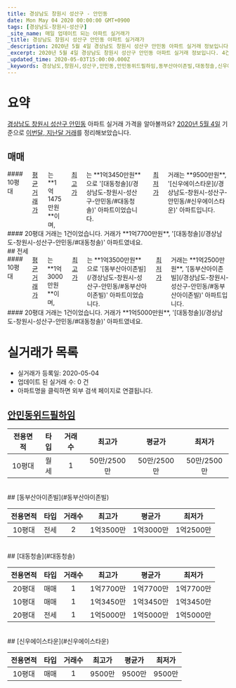 ```yaml
---
title: 경상남도 창원시 성산구 - 안민동
date: Mon May 04 2020 00:00:00 GMT+0900
tags: [경상남도-창원시-성산구]
_site_name: 매일 업데이트 되는 아파트 실거래가
_title: 경상남도 창원시 성산구 안민동 아파트 실거래가
_description: 2020년 5월 4일 경상남도 창원시 성산구 안민동 아파트 실거래 정보입니다. 4건 아파트 정보가 있습니다.
_excerpt: 2020년 5월 4일 경상남도 창원시 성산구 안민동 아파트 실거래 정보입니다. 4건 아파트 정보가 있습니다.
_updated_time: 2020-05-03T15:00:00.000Z
_keywords: 경상남도,창원시,성산구,안민동,안민동위드필하임,동부산아이존빌,대동청솔,신우에이스타운
---
```





# 요약
<ins>경상남도 창원시 성산구 안민동</ins> 아파트 실거래 가격을 알아볼까요? <ins>2020년 5월 4일</ins> 기준으로 <ins>이번달, 지난달 거래</ins>를 정리해보았습니다.

## 매매
<div class="container">
<div class="six columns" markdown="1">
#### 10평대
<ins>평균 거래가</ins>는 **1억1475만원**이며, <ins>최고가</ins>는 **1억3450만원**으로 '[대동청솔](/경상남도-창원시-성산구-안민동/#대동청솔)' 아파트이었습니다. <ins>최저가</ins> 거래는 **9500만원**, '[신우에이스타운](/경상남도-창원시-성산구-안민동/#신우에이스타운)' 아파트입니다.
</div>
<div class="six columns" markdown="1">
#### 20평대
거래는 1건이었습니다. 거래가 **1억7700만원**, '[대동청솔](/경상남도-창원시-성산구-안민동/#대동청솔)' 아파트였네요.
</div>
</div>
## 전세
<div class="container">
<div class="six columns" markdown="1">
#### 10평대
<ins>평균 거래가</ins>는 **1억3000만원**이며, <ins>최고가</ins>는 **1억3500만원**으로 '[동부산아이존빌](/경상남도-창원시-성산구-안민동/#동부산아이존빌)' 아파트이었습니다. <ins>최저가</ins> 거래는 **1억2500만원**, '[동부산아이존빌](/경상남도-창원시-성산구-안민동/#동부산아이존빌)' 아파트입니다.
</div>
<div class="six columns" markdown="1">
#### 20평대
거래는 1건이었습니다. 거래가 **1억5000만원**, '[대동청솔](/경상남도-창원시-성산구-안민동/#대동청솔)' 아파트였네요.
</div>
</div>



# 실거래가 목록
- 실거래가 등록일: 2020-05-04
- 업데이트 된 실거래 수: 0 건
- 아파트명을 클릭하면 외부 검색 페이지로 연결됩니다.

## [안민동위드필하임](#안민동위드필하임)

|전용면적|타입|거래수|최고가|평균가|최저가|
|:---:|:---:|:---:|:---:|:---:|:---:|
|10평대|<span class="deal-type-3">월세</span>|1|50만/2500만|50만/2500만|50만/2500만|

<br/>
## [동부산아이존빌](#동부산아이존빌)

|전용면적|타입|거래수|최고가|평균가|최저가|
|:---:|:---:|:---:|:---:|:---:|:---:|
|10평대|<span class="deal-type-2">전세</span>|2|1억3500만|1억3000만|1억2500만|

<br/>
## [대동청솔](#대동청솔)

|전용면적|타입|거래수|최고가|평균가|최저가|
|:---:|:---:|:---:|:---:|:---:|:---:|
|20평대|<span class="deal-type-1">매매</span>|1|1억7700만|1억7700만|1억7700만|
|10평대|<span class="deal-type-1">매매</span>|1|1억3450만|1억3450만|1억3450만|
|20평대|<span class="deal-type-2">전세</span>|1|1억5000만|1억5000만|1억5000만|

<br/>
## [신우에이스타운](#신우에이스타운)

|전용면적|타입|거래수|최고가|평균가|최저가|
|:---:|:---:|:---:|:---:|:---:|:---:|
|10평대|<span class="deal-type-1">매매</span>|1|9500만|9500만|9500만|

<br/>



